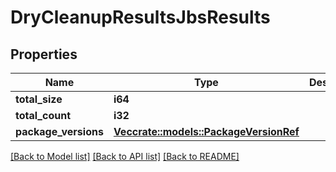 # DryCleanupResultsJbsResults

## Properties

Name | Type | Description | Notes
------------ | ------------- | ------------- | -------------
**total_size** | **i64** |  | 
**total_count** | **i32** |  | 
**package_versions** | [**Vec<crate::models::PackageVersionRef>**](PackageVersionRef.md) |  | 

[[Back to Model list]](../README.md#documentation-for-models) [[Back to API list]](../README.md#documentation-for-api-endpoints) [[Back to README]](../README.md)


